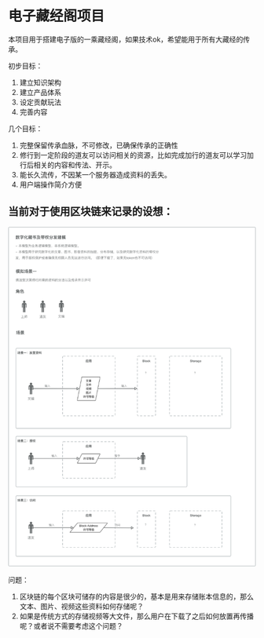 # 电子藏经阁项目
本项目用于搭建电子版的一乘藏经阁，如果技术ok，希望能用于所有大藏经的传承。

初步目标：
1. 建立知识架构
2. 建立产品体系
3. 设定贡献玩法
4. 完善内容



几个目标：

1. 完整保留传承血脉，不可修改，已确保传承的正确性
2. 修行到一定阶段的道友可以访问相关的资源，比如完成加行的道友可以学习加行后相关的内容和传法、开示。
3. 能长久流传，不因某一个服务器造成资料的丢失。
4. 用户端操作简介方便

## 当前对于使用区块链来记录的设想：

![建模v0.1](assets/建模v0.1.png)

问题：

1. 区块链的每个区块可储存的内容是很少的，基本是用来存储账本信息的，那么文本、图片、视频这些资料如何存储呢？
2. 如果是传统方式的存储视频等大文件，那么用户在下载了之后如何放置再传播呢？或者说不需要考虑这个问题？